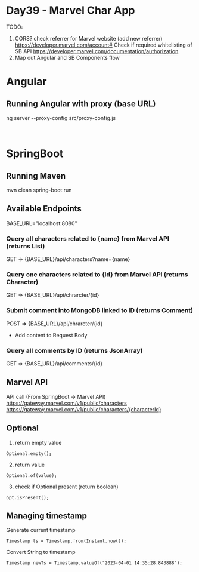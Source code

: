 # Day39 - Marvel Char App

TODO: 
1. CORS? 
check referrer for Marvel website (add new referrer)
https://developer.marvel.com/account#
Check if required whitelisting of SB API
https://developer.marvel.com/documentation/authorization
2. Map out Angular and SB Components flow

# Angular
## Running Angular with proxy (base URL)
ng server --proxy-config src/proxy-config.js


<br>

# SpringBoot
## Running Maven
mvn clean spring-boot:run

## Available Endpoints
BASE_URL="localhost:8080"
### Query all characters related to {name} from Marvel API (returns List<Character>)
GET => {BASE_URL}/api/characters?name={name}

### Query one characters related to {id} from Marvel API (returns Character)
GET => {BASE_URL}/api/chrarcter/{id}

### Submit comment into MongoDB linked to ID (returns Comment)
POST => {BASE_URL}/api/chrarcter/{id}
- Add content to Request Body

### Query all comments by ID (returns JsonArray)
GET => {BASE_URL}/api/comments/{id}

## Marvel API
API call (From SpringBoot -> Marvel API)
https://gateway.marvel.com/v1/public/characters
https://gateway.marvel.com/v1/public/characters/{characterId}

## Optional
1. return empty value
```
Optional.empty();
```
2. return value
```
Optional.of(value);
```
3. check if Optional present (return boolean)
```
opt.isPresent();
```

## Managing timestamp
Generate current timestamp
```
Timestamp ts = Timestamp.from(Instant.now());
```
Convert String to timestamp
```
Timestamp newTs = Timestamp.valueOf("2023-04-01 14:35:28.843888");
```
